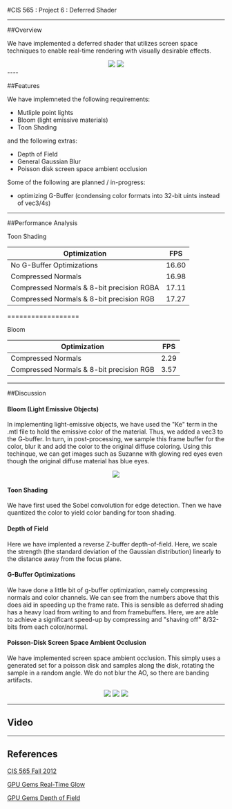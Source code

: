 #CIS 565 : Project 6 : Deferred Shader

----

##Overview

We have implemented a deferred shader that utilizes screen space techniques to enable real-time rendering with visually desirable effects.

<div align="center">
<img src="https://raw.github.com/harmoli/Project6-DeferredShader/master/renders/depth_of_field_sponza.JPG" "DOF Sponza">
<img src="https://raw.github.com/harmoli/Project6-DeferredShader/master/renders/toon_shaded_suzanne.JPG" "Toon Shaded Suzanne">
</div>
----

##Features

We have implemneted the following requirements:
* Mutliple point lights
* Bloom (light emissive materials)
* Toon Shading 

and the following extras:
* Depth of Field
* General Gaussian Blur
* Poisson disk screen space ambient occlusion

Some of the following are planned / in-progress:
* optimizing G-Buffer (condensing color formats into 32-bit uints instead of vec3/4s)

----

##Performance Analysis

Toon Shading

Optimization | FPS
---- | ----
No G-Buffer Optimizations | 16.60 
Compressed Normals | 16.98 
Compressed Normals & 8-bit precision RGBA | 17.11 
Compressed Normals & 8-bit precision RGB | 17.27 

==================

Bloom

Optimization | FPS
----- | ----
Compressed Normals | 2.29
Compressed Normals & 8-bit precision RGB | 3.57

------

##Discussion

#### Bloom (Light Emissive Objects)
In implementing light-emissive objects, we have used the "Ke" term in the .mtl file to hold the emissive color of the 
material.  Thus, we added a vec3 to the G-buffer.  In turn, in post-processing, we sample this frame buffer for the 
color, blur it and add the color to the original diffuse coloring.  Using this techinque, we can get images such 
as Suzanne with glowing red eyes even though the original diffuse material has blue eyes.

<div align="center">
<img src="https://raw.github.com/harmoli/Project6-DeferredShader/master/renders/evil_suzanne.JPG" "Suzanne with Glowing Red eyes">
</div>

#### Toon Shading
We have first used the Sobel convolution for edge detection. Then we have quantized the color to yield color banding for toon shading.

#### Depth of Field
Here we have implented a reverse Z-buffer depth-of-field.  Here, we scale the strength (the standard deviation of the Gaussian distribution) linearly to the distance away from the focus plane.  

#### G-Buffer Optimizations
We have done a little bit of g-buffer optimization, namely compressing normals and color channels.  We can see from the 
numbers above that this does aid in speeding up the frame rate.  This is sensible as deferred shading has a heavy load from
writing to and from framebuffers.  Here, we are able to achieve a significant speed-up by compressing and "shaving off" 8/32-bits 
from each color/normal.  

#### Poisson-Disk Screen Space Ambient Occlusion
We have implemented screen space ambient occlusion.  This simply uses a generated set for a poisson disk and samples
along the disk, rotating the sample in a random angle.  We do not blur the AO, so there are banding artifacts.

<div align="center">
<img src="https://raw.github.com/harmoli/Project6-DeferredShader/master/renders/no_ssao_sponza.JPG" "No AO">
<img src="https://raw.github.com/harmoli/Project6-DeferredShader/master/renders/ssao_only_poisson_disk_sponza.JPG" "AO">
<img src="https://raw.github.com/harmoli/Project6-DeferredShader/master/renders/ssao_poisson_disk_sponza.JPG" "Composite">
</div>

-----

## Video

-----

## References

[CIS 565 Fall 2012](https://github.com/CIS565-Fall-2012/Project5-AdvancedGLSL)

[GPU Gems Real-Time Glow](http://http.developer.nvidia.com/GPUGems/gpugems_ch21.html)

[GPU Gems Depth of Field](http://http.developer.nvidia.com/GPUGems/gpugems_ch23.html)


